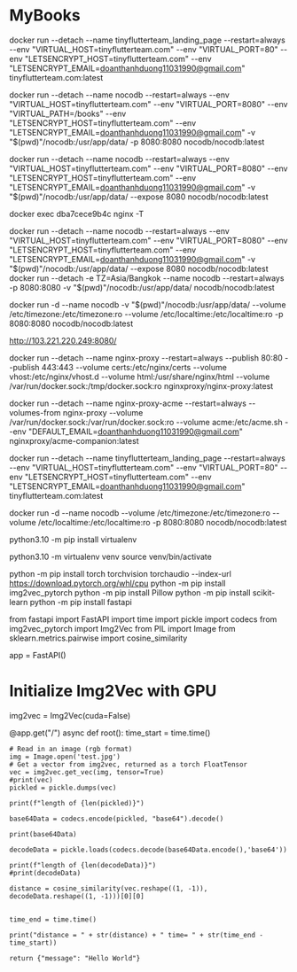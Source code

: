 # MyBooks
 
docker run --detach     --name tinyflutterteam_landing_page     --restart=always     --env "VIRTUAL_HOST=tinyflutterteam.com"     --env "VIRTUAL_PORT=80"     --env "LETSENCRYPT_HOST=tinyflutterteam.com"     --env "LETSENCRYPT_EMAIL=doanthanhduong11031990@gmail.com"     tinyflutterteam.com:latest

docker run --detach --name nocodb --restart=always --env "VIRTUAL_HOST=tinyflutterteam.com"     --env "VIRTUAL_PORT=8080" --env "VIRTUAL_PATH=/books"     --env "LETSENCRYPT_HOST=tinyflutterteam.com"     --env "LETSENCRYPT_EMAIL=doanthanhduong11031990@gmail.com" -v "$(pwd)"/nocodb:/usr/app/data/ -p 8080:8080 nocodb/nocodb:latest

docker run --detach --name nocodb --restart=always --env "VIRTUAL_HOST=tinyflutterteam.com"     --env "VIRTUAL_PORT=8080"      --env "LETSENCRYPT_HOST=tinyflutterteam.com"     --env "LETSENCRYPT_EMAIL=doanthanhduong11031990@gmail.com" -v "$(pwd)"/nocodb:/usr/app/data/ --expose 8080 nocodb/nocodb:latest


docker exec dba7cece9b4c nginx -T

docker run --detach --name nocodb --restart=always --env "VIRTUAL_HOST=tinyflutterteam.com"     --env "VIRTUAL_PORT=8080"      --env "LETSENCRYPT_HOST=tinyflutterteam.com"     --env "LETSENCRYPT_EMAIL=doanthanhduong11031990@gmail.com" -v "$(pwd)"/nocodb:/usr/app/data/ --expose 8080 nocodb/nocodb:latest
docker run --detach -e TZ=Asia/Bangkok --name nocodb --restart=always  -p 8080:8080 -v "$(pwd)"/nocodb:/usr/app/data/ nocodb/nocodb:latest


docker run -d --name nocodb -v "$(pwd)"/nocodb:/usr/app/data/ --volume /etc/timezone:/etc/timezone:ro --volume /etc/localtime:/etc/localtime:ro -p 8080:8080 nocodb/nocodb:latest

http://103.221.220.249:8080/



docker run --detach     --name nginx-proxy     --restart=always     --publish 80:80     --publish 443:443     --volume certs:/etc/nginx/certs     --volume vhost:/etc/nginx/vhost.d     --volume html:/usr/share/nginx/html     --volume /var/run/docker.sock:/tmp/docker.sock:ro     nginxproxy/nginx-proxy:latest

docker run --detach     --name nginx-proxy-acme     --restart=always     --volumes-from nginx-proxy     --volume /var/run/docker.sock:/var/run/docker.sock:ro     --volume acme:/etc/acme.sh     --env "DEFAULT_EMAIL=doanthanhduong11031990@gmail.com"     nginxproxy/acme-companion:latest

docker run --detach     --name tinyflutterteam_landing_page     --restart=always     --env "VIRTUAL_HOST=tinyflutterteam.com"     --env "VIRTUAL_PORT=80"     --env "LETSENCRYPT_HOST=tinyflutterteam.com"     --env "LETSENCRYPT_EMAIL=doanthanhduong11031990@gmail.com"     tinyflutterteam.com:latest


docker run -d --name nocodb --volume /etc/timezone:/etc/timezone:ro --volume /etc/localtime:/etc/localtime:ro -p 8080:8080 nocodb/nocodb:latest


python3.10 -m pip install virtualenv

python3.10 -m virtualenv venv
source venv/bin/activate

python -m pip install torch torchvision torchaudio --index-url https://download.pytorch.org/whl/cpu
python -m pip install img2vec_pytorch
python -m pip install Pillow
python -m pip install scikit-learn
python -m pip install fastapi



from fastapi import FastAPI
import time
import pickle
import codecs
from img2vec_pytorch import Img2Vec
from PIL import Image
from sklearn.metrics.pairwise import cosine_similarity

app = FastAPI()

# Initialize Img2Vec with GPU
img2vec = Img2Vec(cuda=False)

@app.get("/")
async def root():
    time_start = time.time()

    # Read in an image (rgb format)
    img = Image.open('test.jpg')
    # Get a vector from img2vec, returned as a torch FloatTensor
    vec = img2vec.get_vec(img, tensor=True)
    #print(vec)
    pickled = pickle.dumps(vec)

    print(f"length of {len(pickled)}")

    base64Data = codecs.encode(pickled, "base64").decode()

    print(base64Data)

    decodeData = pickle.loads(codecs.decode(base64Data.encode(),'base64'))

    print(f"length of {len(decodeData)}")
    #print(decodeData)

    distance = cosine_similarity(vec.reshape((1, -1)), decodeData.reshape((1, -1)))[0][0]


    time_end = time.time()

    print("distance = " + str(distance) + " time= " + str(time_end - time_start))

    return {"message": "Hello World"}